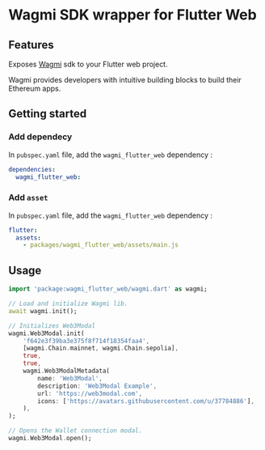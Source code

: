 # Wagmi SDK wrapper for Flutter Web

## Features

Exposes [Wagmi](https://wagmi.sh/) sdk to your Flutter web project.

Wagmi provides developers with intuitive building blocks to build their Ethereum apps.

## Getting started

### Add dependecy

In `pubspec.yaml` file, add the `wagmi_flutter_web` dependency :

```yaml
dependencies:
  wagmi_flutter_web:
```

### Add `asset`

In `pubspec.yaml` file, add the `wagmi_flutter_web` dependency :

```yaml
flutter:
  assets:
    - packages/wagmi_flutter_web/assets/main.js
```

## Usage


```dart
import 'package:wagmi_flutter_web/wagmi.dart' as wagmi;

// Load and initialize Wagmi lib.
await wagmi.init();

// Initializes Web3Modal
wagmi.Web3Modal.init(
    'f642e3f39ba3e375f8f714f18354faa4',
    [wagmi.Chain.mainnet, wagmi.Chain.sepolia],
    true,
    true,
    wagmi.Web3ModalMetadata(
        name: 'Web3Modal',
        description: 'Web3Modal Example',
        url: 'https://web3modal.com',
        icons: ['https://avatars.githubusercontent.com/u/37784886'],
    ),
);

// Opens the Wallet connection modal.
wagmi.Web3Modal.open();
```
